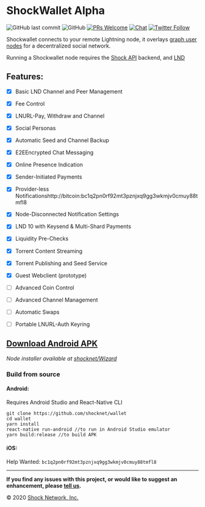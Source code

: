 
# ShockWallet Alpha
![GitHub last commit](https://img.shields.io/github/last-commit/shocknet/wallet?style=flat-square)
![GitHub](https://img.shields.io/github/license/shocknet/wallet?label=license&style=flat-square)
[![PRs Welcome](https://img.shields.io/badge/PRs-welcome-brightgreen.svg?style=flat-square)](http://makeapullrequest.com) 
[![Chat](https://img.shields.io/badge/chat-on%20Telegram-blue?style=flat-square)](https://t.me/Shockwallet)
[![Twitter Follow](https://img.shields.io/twitter/follow/ShockBTC?style=flat-square)](https://twitter.com/shockbtc)

Shockwallet connects to your remote Lightning node, it overlays [graph user nodes](https://github.com/amark/gun) for a decentralized social network.

Running a Shockwallet node requires the [Shock API](https://github.com/shocknet/api) backend, and [LND](https://github.com/lightningnetwork/lnd)

## Features:


- [X] Basic LND Channel and Peer Management
- [X] Fee Control
- [X] LNURL-Pay, Withdraw and Channel
- [X] Social Personas
- [X] Automatic Seed and Channel Backup
- [X] E2EEncrypted Chat Messaging
- [X] Online Presence Indication
- [X] Sender-Initiated Payments
- [X] Provider-less Notificationshttp://bitcoin:bc1q2pn0rf92mt3pznjxq9gg3wkmjv0cmuy88tmfl8
- [X] Node-Disconnected Notification Settings
- [X] LND 10 with Keysend & Multi-Shard Payments
- [X] Liquidity Pre-Checks
- [X] Torrent Content Streaming
- [X] Torrent Publishing and Seed Service
- [X] Guest Webclient (prototype)
- [ ] Advanced Coin Control
- [ ] Advanced Channel Management
- [ ] Automatic Swaps
- [ ] Portable LNURL-Auth Keyring


## [Download Android APK](https://github.com/shocknet/wallet/releases/download/pre2.2/app-release.apk)

_Node installer available at [shocknet/Wizard](https://github.com/shocknet/wizard)_


### Build from source

#### Android: 

Requires Android Studio and React-Native CLI

```
git clone https://github.com/shocknet/wallet
cd wallet
yarn install
react-native run-android //to run in Android Studio emulator
yarn build:release //to build APK
```

#### iOS:

Help Wanted: `bc1q2pn0rf92mt3pznjxq9gg3wkmjv0cmuy88tmfl8`

<hr></hr>

**If you find any issues with this project, or would like to suggest an enhancement, please [tell us](https://github.com/shocknet/Wizard/issues).**

© 2020 [Shock Network, Inc.](https://shockwallet.app)
